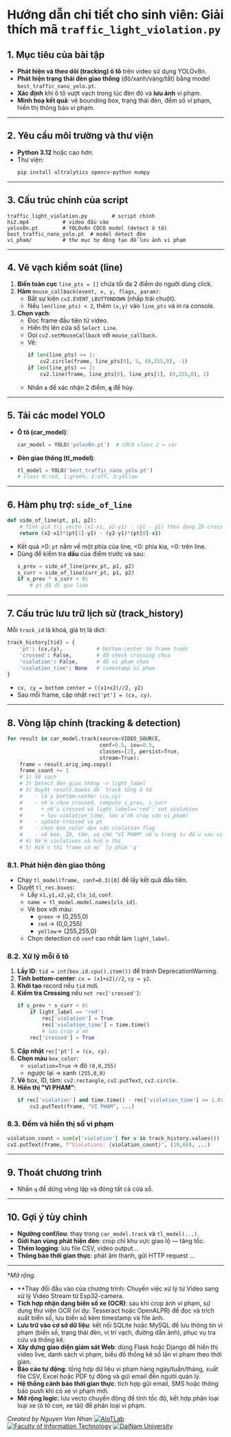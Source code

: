 # Hướng dẫn chi tiết cho sinh viên: Giải thích mã `traffic_light_violation.py`

## 1. Mục tiêu của bài tập

- **Phát hiện và theo dõi (tracking) ô tô** trên video sử dụng YOLOv8n.
- **Phát hiện trạng thái đèn giao thông** (đỏ/xanh/vàng/tắt) bằng model `best_traffic_nano_yolo.pt`.
- **Xác định** khi ô tô vượt vạch trong lúc đèn đỏ và **lưu ảnh** vi phạm.
- **Minh hoạ kết quả**: vẽ bounding box, trạng thái đèn, đếm số vi phạm, hiển thị thông báo vi phạm.

---

## 2. Yêu cầu môi trường và thư viện

- **Python 3.12** hoặc cao hơn.
- Thư viện:
  ```bash
  pip install ultralytics opencv-python numpy
  ```

---

## 3. Cấu trúc chính của script

```text
traffic_light_violation.py        # script chính
hi2.mp4           # video đầu vào
yolov8n.pt        # YOLOv8n COCO model (detect ô tô)
best_traffic_nano_yolo.pt  # model detect đèn
vi_pham/          # thư mục tự động tạo để lưu ảnh vi phạm
```

---

## 4. Vẽ vạch kiểm soát (line)

1. **Biến toàn cục** `line_pts = []` chứa tối đa 2 điểm do người dùng click.
2. **Hàm** `mouse_callback(event, x, y, flags, param)`:
   - Bắt sự kiện `cv2.EVENT_LBUTTONDOWN` (nhấp trái chuột).
   - Nếu `len(line_pts) < 2`, thêm `(x,y)` vào `line_pts` và in ra console.
3. **Chọn vạch**:
   - Đọc frame đầu tiên từ video.
   - Hiển thị lên cửa sổ `Select Line`.
   - Gọi `cv2.setMouseCallback` với `mouse_callback`.
   - Vẽ:
     ```python
     if len(line_pts) >= 1:
         cv2.circle(frame, line_pts[0], 5, (0,255,0), -1)
     if len(line_pts) == 2:
         cv2.line(frame, line_pts[0], line_pts[1], (0,255,0), 2)
     ```
   - Nhấn **`s`** để xác nhận 2 điểm, **`q`** để hủy.

---

## 5. Tải các model YOLO

- **Ô tô (car\_model)**:
  ```python
  car_model = YOLO('yolov8n.pt')  # COCO class 2 = car
  ```
- **Đèn giao thông (tl\_model)**:
  ```python
  tl_model = YOLO('best_traffic_nano_yolo.pt')
  # class 0:red, 1:green, 2:off, 3:yellow
  ```

---

## 6. Hàm phụ trợ: `side_of_line`

```python
def side_of_line(pt, p1, p2):
    # Tính giá trị vecto (x2-x1, y2-y1) ⋅ (pt - p1) theo dạng 2D cross
    return (x2-x1)*(pt[1]-y1) - (y2-y1)*(pt[0]-x1)
```

- Kết quả >0: `pt` nằm về một phía của line, <0: phía kia, =0: trên line.
- Dùng để kiểm tra **dấu** của điểm trước và sau:
  ```python
  s_prev = side_of_line(prev_pt, p1, p2)
  s_curr = side_of_line(curr_pt, p1, p2)
  if s_prev * s_curr < 0:
      # pt đã đi qua line
  ```

---

## 7. Cấu trúc lưu trữ lịch sử (track\_history)

Mỗi `track_id` là khoá, giá trị là dict:

```python
track_history[tid] = {
    'pt': (cx,cy),           # bottom-center từ frame trước
    'crossed': False,        # đã check crossing chưa
    'violation': False,      # đã vi phạm chưa
    'violation_time': None   # timestamp vi phạm
}
```

- `cx, cy = bottom center = ((x1+x2)//2, y2)`
- Sau mỗi frame, cập nhật `rec['pt'] = (cx, cy)`.

---

## 8. Vòng lặp chính (tracking & detection)

```python
for result in car_model.track(source=VIDEO_SOURCE,
                              conf=0.5, iou=0.5,
                              classes=[2], persist=True,
                              stream=True):
    frame = result.orig_img.copy()
    frame_count += 1
    # 1) Vẽ vạch
    # 2) Detect đèn giao thông -> light_label
    # 3) Duyệt result.boxes để track từng ô tô
    #    - lấy bottom-center (cx,cy)
    #    - nếu chưa crossed, compute s_prev, s_curr
    #      + nếu crossed và light_label=='red': set violation
    #      + lưu violation_time, lưu ảnh crop vào vi_pham/
    #    - update crossed và pt
    #    - chọn box_color dựa vào violation flag
    #    - vẽ box, ID, tâm, và chữ "VI PHAM" nếu trong 1s đầu sau vi phạm
    # 4) Đếm violations và hiển thị
    # 5) Hiển thị frame và xử lý phím 'q'
```

### 8.1. Phát hiện đèn giao thông

- Chạy `tl_model(frame, conf=0.3)[0]` để lấy kết quả đầu tiên.
- Duyệt `tl_res.boxes`:
  - Lấy `x1,y1,x2,y2`, `cls_id`, `conf`.
  - `name = tl_model.model.names[cls_id]`.
  - Vẽ box với màu:
    - `green` → (0,255,0)
    - `red`   → (0,0,255)
    - `yellow`→ (255,255,0)
  - Chọn detection có `conf` cao nhất làm `light_label`.

### 8.2. Xử lý mỗi ô tô

1. **Lấy ID**: `tid = int(box.id.cpu().item())` để tránh DeprecationWarning.
2. **Tính bottom-center**: `cx = (x1+x2)//2`, `cy = y2`.
3. **Khởi tạo** record nếu `tid` mới.
4. **Kiểm tra Crossing** nếu `not rec['crossed']`:
   ```python
   if s_prev * s_curr < 0:
       if light_label == 'red':
           rec['violation'] = True
           rec['violation_time'] = time.time()
           # lưu crop ảnh
       rec['crossed'] = True
   ```
5. **Cập nhật** `rec['pt'] = (cx, cy)`.
6. **Chọn màu** `box_color`:
   - `violation=True` → đỏ `(0,0,255)`
   - ngược lại → xanh `(255,0,0)`
7. **Vẽ** box, ID, tâm: `cv2.rectangle`, `cv2.putText`, `cv2.circle`.
8. **Hiển thị "VI PHAM"**:
   ```python
   if rec['violation'] and time.time() - rec['violation_time'] <= 1.0:
       cv2.putText(frame, "VI PHAM", ...)
   ```

### 8.3. Đếm và hiển thị số vi phạm

```python
violation_count = sum(v['violation'] for v in track_history.values())
cv2.putText(frame, f"Violations: {violation_count}", (10,60), ...)
```

---

## 9. Thoát chương trình

- Nhấn `q` để dừng vòng lặp và đóng tất cả cửa sổ.

---

## 10. Gợi ý tùy chỉnh

- **Ngưỡng conf/iou**: thay trong `car_model.track` và `tl_model(...)`.
- **Giới hạn vùng phát hiện đèn**: crop chỉ khu vực giao lộ — tăng tốc.
- **Thêm logging**: lưu file CSV, video output…
- **Thông báo thời gian thực**: phát âm thanh, gửi HTTP request …

---

**Mở rộng.*
- **Thay đổi đầu vào của chương trình: Chuyển việc xử lý từ Video sang xử lý Video Stream từ Esp32-camera.
- **Tích hợp nhận dạng biển số xe (OCR)**: sau khi crop ảnh vi phạm, sử dụng thư viện OCR (ví dụ: Tesseract hoặc OpenALPR) để đọc và trích xuất biển số, lưu biển số kèm timestamp và file ảnh.
- **Lưu trữ vào cơ sở dữ liệu**: kết nối SQLite hoặc MySQL để lưu thông tin vi phạm (biển số, trạng thái đèn, vị trí vạch, đường dẫn ảnh), phục vụ tra cứu và thống kê.
- **Xây dựng giao diện giám sát Web**: dùng Flask hoặc Django để hiển thị video live, danh sách vi phạm, biểu đồ thống kê số lần vi phạm theo thời gian.
- **Báo cáo tự động**: tổng hợp dữ liệu vi phạm hàng ngày/tuần/tháng, xuất file CSV, Excel hoặc PDF tự động và gửi email đến người quản lý.
- **Hệ thống cảnh báo thời gian thực**: tích hợp gửi email, SMS hoặc thông báo push khi có xe vi phạm mới.
- **Mở rộng logic**: lưu vecto chuyển động để tính tốc độ, kết hợp phân loại loại xe (ô tô con, xe tải) để phân loại vi phạm.

*Created by Nguyen Van Nhan*
[![AIoTLab](https://img.shields.io/badge/AIoTLab-green?style=for-the-badge)](https://www.facebook.com/DNUAIoTLab)
[![Faculty of Information Technology](https://img.shields.io/badge/Faculty%20of%20Information%20Technology-blue?style=for-the-badge)](https://dainam.edu.vn/vi/khoa-cong-nghe-thong-tin)
[![DaiNam University](https://img.shields.io/badge/DaiNam%20University-orange?style=for-the-badge)](https://dainam.edu.vn)
